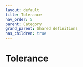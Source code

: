 ```yaml
---
layout: default
title: Tolerance
nav_order: 5
parent: Category
grand_parent: Shared definitions
has_children: true
---
```


# Tolerance
<!-- 
{: .no_toc .text-delta }
* TOC
{:toc} -->

